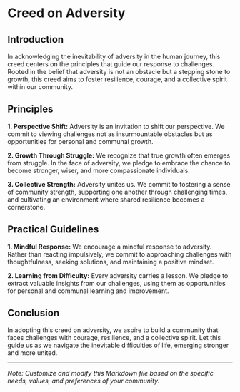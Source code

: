 # Creed on Adversity

## Introduction

In acknowledging the inevitability of adversity in the human journey, this creed centers on the principles that guide our response to challenges. Rooted in the belief that adversity is not an obstacle but a stepping stone to growth, this creed aims to foster resilience, courage, and a collective spirit within our community.

## Principles

**1. Perspective Shift:** Adversity is an invitation to shift our perspective. We commit to viewing challenges not as insurmountable obstacles but as opportunities for personal and communal growth.

**2. Growth Through Struggle:** We recognize that true growth often emerges from struggle. In the face of adversity, we pledge to embrace the chance to become stronger, wiser, and more compassionate individuals.

**3. Collective Strength:** Adversity unites us. We commit to fostering a sense of community strength, supporting one another through challenging times, and cultivating an environment where shared resilience becomes a cornerstone.

## Practical Guidelines

**1. Mindful Response:** We encourage a mindful response to adversity. Rather than reacting impulsively, we commit to approaching challenges with thoughtfulness, seeking solutions, and maintaining a positive mindset.

**2. Learning from Difficulty:** Every adversity carries a lesson. We pledge to extract valuable insights from our challenges, using them as opportunities for personal and communal learning and improvement.

## Conclusion

In adopting this creed on adversity, we aspire to build a community that faces challenges with courage, resilience, and a collective spirit. Let this guide us as we navigate the inevitable difficulties of life, emerging stronger and more united.

---
*Note: Customize and modify this Markdown file based on the specific needs, values, and preferences of your community.*
